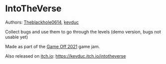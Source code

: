 # IntoTheVerse

Authors: [Theblackhole0614](https://github.com/Theblackhole0614), [kevduc](https://github.com/kevduc)

Collect bugs and use them to go through the levels (demo version, bugs not usable yet)

Made as part of the [Game Off 2021](https://itch.io/jam/game-off-2021) game jam.

Also released on [itch.io](https://itch.io/): https://kevduc.itch.io/intotheverse
